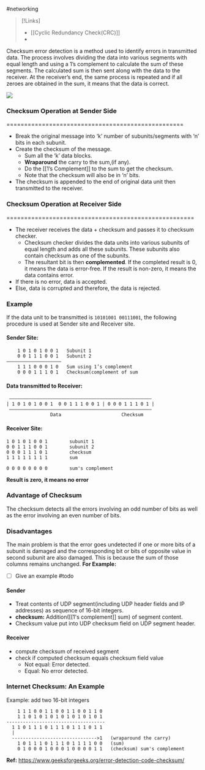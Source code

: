#networking 

>[!Links]
>- [[Cyclic Redundancy Check(CRC)]]
>- 

Checksum error detection is a method used to identify errors in transmitted data. The process involves dividing the data into various segments with equal length and using a 1’s complement to calculate the sum of these segments. The calculated sum is then sent along with the data to the receiver. At the receiver’s end, the same process is repeated and if all zeroes are obtained in the sum, it means that the data is correct.

![](https://media.geeksforgeeks.org/wp-content/uploads/20200909115220/Checksum.png)
### Checksum Operation at Sender Side
==================================================
- Break the original message into ‘k’ number of subunits/segments with ‘n’ bits in each subunit.
- Create the checksum of the message.
	- Sum all the ‘k’ data blocks.
	- **Wraparound** the carry to the sum,(if any).
	- Do the [[1’s Complement]] to the sum to get the checksum.
	- Note that the checksum will also be in ‘n’ bits.
- The checksum is appended to the end of original data unit then transmitted to the receiver.
### Checksum Operation at Receiver Side
=====================================================
- The receiver receives the data + checksum and passes it to checksum checker.
	- Checksum checker divides the data units into various subunits of equal length and adds all these subunits. These subunits also contain checksum as one of the subunits.
	- The resultant bit is then **complemented**. If the completed result is 0, it means the data is error-free. If the result is non-zero, it means the data contains error.
- If there is no error, data is accepted.
- Else, data is corrupted and therefore, the data is rejected.
### Example

If the data unit to be transmitted is `10101001 00111001`, the following procedure is used at Sender site and Receiver site.

#### Sender Site:
```
    1 0 1 0 1 0 0 1   Subunit 1 
    0 0 1 1 1 0 0 1   Subunit 2
————————————————————
    1 1 1 0 0 0 1 0   Sum using 1’s complement
    0 0 0 1 1 1 0 1   Checksum(complement of sum

```
#### Data transmitted to Receiver:
```
 ————————————————————————————————————————————————————
| 1 0 1 0 1 0 0 1  0 0 1 1 1 0 0 1 | 0 0 0 1 1 1 0 1 |
 ————————————————————————————————————————————————————
                Data                      Checksum
```
#### Receiver Site:

```
1 0 1 0 1 0 0 1        subunit 1  
0 0 1 1 1 0 0 1        subunit 2     
0 0 0 1 1 1 0 1        checksum 
1 1 1 1 1 1 1 1        sum

0 0 0 0 0 0 0 0        sum's complement
```

**Result is zero, it means no error**


### Advantage of Checksum
The checksum detects all the errors involving an odd number of bits as well as the error involving an even number of bits.
### Disadvantages
The main problem is that the error goes undetected if one or more bits of a subunit is damaged and the corresponding bit or bits of opposite value in second subunit are also damaged. This is because the sum of those columns remains unchanged.
**For Example:**  
- [ ] Give an example #todo 
#### Sender
- Treat contents of UDP segment(including UDP header fields and IP addresses) as sequence of 16-bit integers.
- **checksum:** Addition([[1's complement]] sum) of segment content.
- Checksum value put into UDP checksum field on UDP segment header.
#### Receiver
- compute checksum of received segment
- check if computed checksum equals checksum field value
	- Not equal: Error detected.
	- Equal: No error detected.
### Internet Checksum: An Example
Example: add two 16-bit integers
```
	1 1 1 0 0 1 1 0 0 1 1 0 0 1 1 0
	1 1 0 1 0 1 0 1 0 1 0 1 0 1 0 1 
------------------------------------
  1 1 0 1 1 1 0 1 1 1 0 1 1 1 0 1 1
  |
  ------------------------------->1   (wraparound the carry)
    1 0 1 1 1 0 1 1 1 0 1 1 1 1 0 0   (sum)
    0 1 0 0 0 1 0 0 0 1 0 0 0 0 1 1   (checksum) sum's complement
```

**Ref:** https://www.geeksforgeeks.org/error-detection-code-checksum/

